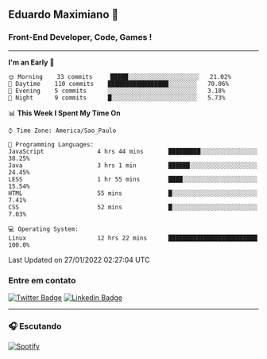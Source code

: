 ## Eduardo Maximiano 👋

### Front-End Developer, Code, Games !

---

<!--START_SECTION:waka-->
**I'm an Early 🐤** 

```text
🌞 Morning    33 commits     █████░░░░░░░░░░░░░░░░░░░░   21.02% 
🌆 Daytime    110 commits    █████████████████░░░░░░░░   70.06% 
🌃 Evening    5 commits      ░░░░░░░░░░░░░░░░░░░░░░░░░   3.18% 
🌙 Night      9 commits      █░░░░░░░░░░░░░░░░░░░░░░░░   5.73%

```


📊 **This Week I Spent My Time On** 

```text
⌚︎ Time Zone: America/Sao_Paulo

💬 Programming Languages: 
JavaScript               4 hrs 44 mins       █████████░░░░░░░░░░░░░░░░   38.25% 
Java                     3 hrs 1 min         ██████░░░░░░░░░░░░░░░░░░░   24.45% 
LESS                     1 hr 55 mins        ████░░░░░░░░░░░░░░░░░░░░░   15.54% 
HTML                     55 mins             █░░░░░░░░░░░░░░░░░░░░░░░░   7.41% 
CSS                      52 mins             █░░░░░░░░░░░░░░░░░░░░░░░░   7.03%

💻 Operating System: 
Linux                    12 hrs 22 mins      █████████████████████████   100.0%

```


 Last Updated on 27/01/2022 02:27:04 UTC
<!--END_SECTION:waka-->

### Entre em contato

[![Twitter Badge](https://img.shields.io/badge/-@edmaxi-1ca0f1?style=flat-square&labelColor=1ca0f1&logo=twitter&logoColor=white&link=https://twitter.com/edmaxi)](https://twitter.com/edmaxi)
[![Linkedin Badge](https://img.shields.io/badge/-Eduardo_Maximiano-0077B5?style=flat-square&logo=Linkedin&logoColor=white&link=https://www.linkedin.com/in/maximiano-eduardo)](https://www.linkedin.com/in/maximiano-eduardo)

---

### 🎧 Escutando
[![Spotify](https://novatorem-sandy.vercel.app/api/spotify)](https://open.spotify.com/user/comgigo)

